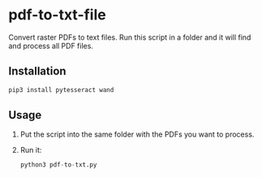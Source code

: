 # pdf-to-txt-file

Convert raster PDFs to text files. Run this script in a folder and it will find and process all PDF files.

## Installation

```python
pip3 install pytesseract wand
```

## Usage

1. Put the script into the same folder with the PDFs you want to process.

2. Run it:
    ```python
    python3 pdf-to-txt.py
    ```
